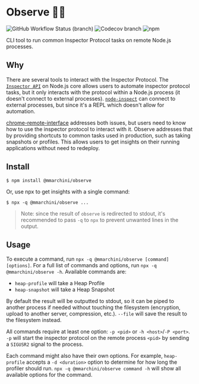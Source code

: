 # Observe 🕵‍♀

![GitHub Workflow Status (branch)](https://img.shields.io/github/workflow/status/mmarchini/node-observe/CI/master?style=flat-square)
![Codecov branch](https://img.shields.io/codecov/c/github/mmarchini/node-observe/master)
![npm](https://img.shields.io/npm/v/@mmarchini/observe)

CLI tool to run common Inspector Protocol tasks on remote Node.js processes.

## Why

There are several tools to interact with the Inspector Protocol. The 
[`Inspector API`](https://nodejs.org/api/inspector.html) on Node.js core allows 
users to automate inspector protocol tasks, but it only interacts with the 
protocol within a Node.js process (it doesn't connect to external processes). 
[`node-inspect`](https://github.com/nodejs/node-inspect) can connect to
external processes, but since it's a REPL which doesn't allow for automation. 

[chrome-remote-interface](https://github.com/cyrus-and/chrome-remote-interface)
addresses both issues, but users need to know how to use the inspector protocol
to interact with it. Observe addresses that by providing shortcuts to common
tasks used in production, such as taking snapshots or profiles. This allows
users to get insights on their running applications without need to redeploy.

## Install

```console
$ npm install @mmarchini/observe
```

Or, use npx to get insights with a single command:

```console
$ npx -q @mmarchini/observe ...
```

> Note: since the result of `observe` is redirected to stdout, it's recommended
> to pass `-q` to `npx` to prevent unwanted lines in the output.

## Usage

To execute a command, run `npx -q @mmarchini/observe [command] [options]`. For
a full list of commands and options, run `npx -q @mmarchini/observe -h`.
Available commands are:

  * `heap-profile` will take a Heap Profile
  * `heap-snapshot` will take a Heap Snapshot

By default the result will be outputted to stdout, so it can be piped to
another process if needed without touching the filesystem (encryption, upload
to another server, compression, etc.). `--file` will save the result to the
filesystem instead.

All commands require at least one option: `-p <pid>` or 
`-h <host>`/`-P <port>`. `-p` will start the inspector protocol on the remote
process `<pid>` by sending a `SIGUSR2` signal to the process.

Each command might also have their own options. For example, `heap-profile`
accepts a `-d <duration>` option to determine for how long the profiler should
run. `npx -q @mmarchini/observe command -h` will show all available options for
the command.

